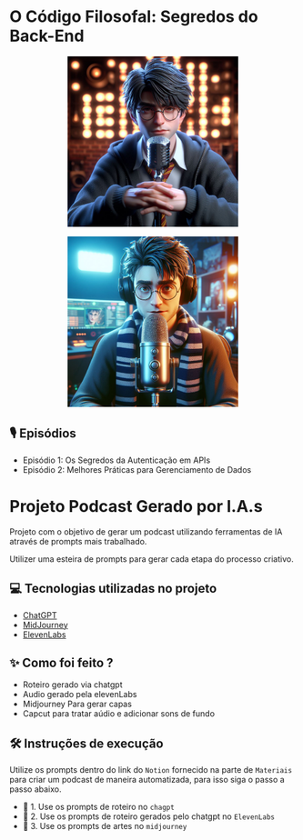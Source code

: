 
# O Código Filosofal: Segredos do Back-End

<p align="center">
<img 
    src="./assets/harry3.jpeg"
    width="300"
/>
</p>
<p align="center">
<img 
    src="./assets/Harry.jpeg"
    width="300"
/>
</p>


## 🎙️ Episódios
- Episódio 1: Os Segredos da Autenticação em APIs
- Episódio 2: Melhores Práticas para Gerenciamento de Dados



# Projeto Podcast Gerado por I.A.s

Projeto com o objetivo de gerar um podcast utilizando ferramentas de IA através de prompts mais trabalhado.

Utilizer uma esteira de prompts para gerar cada etapa do processo criativo.

## 💻 Tecnologias utilizadas no projeto

- [ChatGPT](https://chat.openai.com/) 
- [MidJourney](https://www.midjourney.com/app/)
- [ElevenLabs](https://beta.elevenlabs.io/)

## ✨ Como foi feito ?

- Roteiro gerado via chatgpt
- Audio gerado pela elevenLabs
- Midjourney Para gerar capas
- Capcut para tratar aúdio e adicionar sons de fundo

## 🛠️ Instruções de execução

Utilize os prompts dentro do link do `Notion` fornecido na parte de `Materiais` para criar um podcast de maneira automatizada, para isso siga o passo a passo abaixo.

- 🤖 1. Use os prompts de roteiro no `chagpt`
- 🤖 2. Use os prompts de roteiro gerados pelo chatgpt no  `ElevenLabs`
- 🤖 3. Use os prompts de artes no `midjourney`

